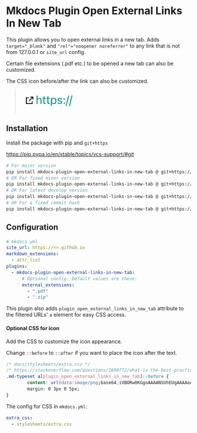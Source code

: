 # Mkdocs Plugin Open External Links In New Tab

This plugin allows you to open external links in a new tab. Adds `target="_blank"` and `"rel"="noopener noreferrer"`  to any link that is not from 127.0.0.1 or `site_url` config.

Certain file extensions (.pdf etc.) to be opened a new tab can also be customized.

The CSS icon before/after the link can also be customized.

> ![image](img_css.jpg)

## Installation

Install the package with pip and `git+https`

<https://pip.pypa.io/en/stable/topics/vcs-support/#git>

```sh
# For major version
pip install mkdocs-plugin-open-external-links-in-new-tab @ git+https://github.com/z-aki/mkdocs-plugin-open-external-links-in-new-tab/@v1
# OR For fixed minor version
pip install mkdocs-plugin-open-external-links-in-new-tab @ git+https://github.com/z-aki/mkdocs-plugin-open-external-links-in-new-tab/@v1.0
# OR For latest develop version
pip install mkdocs-plugin-open-external-links-in-new-tab @ git+https://github.com/z-aki/mkdocs-plugin-open-external-links-in-new-tab/@main
# OR For a fixed commit hash
pip install mkdocs-plugin-open-external-links-in-new-tab @ git+https://github.com/z-aki/mkdocs-plugin-open-external-links-in-new-tab@<commit_hash>
```

## Configuration

```yaml
# mkdocs.yml
site_url: https://<>.github.io
markdown_extensions:
  - attr_list
plugins:
  - mkdocs-plugin-open-external-links-in-new-tab:
      # Optional config. Default values are these:
      external_extensions:
        - ".pdf"
        - ".zip"
```

This plugin also adds `plugin_open_external_links_in_new_tab` attribute to the filtered URLs'
`a` element for easy CSS access.

#### Optional CSS for icon

Add the CSS to customize the icon appearance.

Change `::before` to `::after` if you want to place the icon after the text.

```css
/* docs/stylesheets/extra.css */
/* https://stackoverflow.com/questions/1899772/what-is-the-best-practice-for-showing-an-icon-next-to-text */
.md-typeset a[plugin_open_external_links_in_new_tab]::before {
        content: url(data:image/png;base64,iVBORw0KGgoAAAANSUhEUgAAAAoAAAAKCAYAAACNMs+9AAAAQElEQVR42qXKwQkAIAxDUUdxtO6/RBQkQZvSi8I/pL4BoGw/XPkh4XigPmsUgh0626AjRsgxHTkUThsG2T/sIlzdTsp52kSS1wAAAABJRU5ErkJggg==);
        margin: 0 3px 0 5px;
}
```

The config for CSS in `mkdocs.yml`:

```yml
extra_css:
  - stylesheets/extra.css
```
